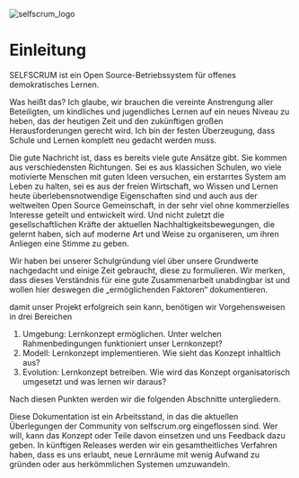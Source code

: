 
![selfscrum_logo](../.gitbook/assets/selfscrum-label.png)

# Einleitung

SELFSCRUM ist ein Open Source-Betriebssystem für offenes demokratisches Lernen.

Was heißt das? Ich glaube, wir brauchen die vereinte Anstrengung aller Beteiligten, um kindliches und jugendliches Lernen auf ein neues Niveau zu heben, das der heutigen Zeit und den zukünftigen großen Herausforderungen gerecht wird. Ich bin der festen Überzeugung, dass Schule und Lernen komplett neu gedacht werden muss.

Die gute Nachricht ist, dass es bereits viele gute Ansätze gibt. Sie kommen aus verschiedensten Richtungen. Sei es aus klassichen Schulen, wo viele motivierte Menschen mit guten Ideen versuchen, ein erstarrtes System am Leben zu halten, sei es aus der freien Wirtschaft, wo Wissen und Lernen heute überlebensnotwendige Eigenschaften sind und auch aus der weltweiten Open Source Gemeinschaft, in der sehr viel ohne kommerzielles Interesse geteilt und entwickelt wird. Und nicht zuletzt die gesellschaftlichen Kräfte der aktuellen Nachhaltigkeitsbewegungen, die gelernt haben, sich auf moderne Art und Weise zu organiseren, um ihren Anliegen eine Stimme zu geben.

Wir haben bei unserer Schulgründung viel über unsere Grundwerte nachgedacht und einige Zeit gebraucht, diese zu formulieren. Wir merken, dass dieses Verständnis für eine gute Zusammenarbeit unabdingbar ist und wollen hier deswegen die „ermöglichenden Faktoren“ dokumentieren.

damit unser Projekt erfolgreich sein kann, benötigen wir Vorgehensweisen in drei Bereichen

1. Umgebung: Lernkonzept ermöglichen. Unter welchen Rahmenbedingungen funktioniert unser Lernkonzept?
2. Modell: Lernkonzept implementieren. Wie sieht das Konzept inhaltlich aus?
3. Evolution: Lernkonzept betreiben. Wie wird das Konzept organisatorisch umgesetzt und was lernen wir daraus?

Nach diesen Punkten werden wir die folgenden Abschnitte untergliedern.

Diese Dokumentation ist ein Arbeitsstand, in das die aktuellen Überlegungen der Community von selfscrum.org eingeflossen sind. Wer will, kann das Konzept oder Teile davon einsetzen und uns Feedback dazu geben. In künftigen Releases werden wir ein gesamtheitliches Verfahren haben, dass es uns erlaubt, neue Lernräume mit wenig Aufwand zu gründen oder aus herkömmlichen Systemen umzuwandeln.

